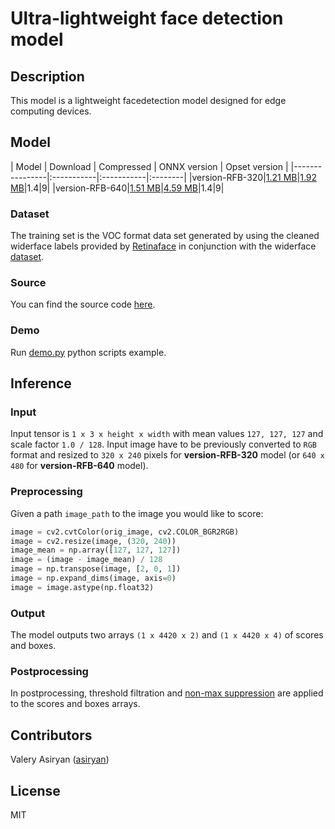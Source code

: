 <!--- SPDX-License-Identifier: MIT -->

# Ultra-lightweight face detection model

## Description
This model is a lightweight facedetection model designed for edge computing devices.

## Model
| Model | Download | Compressed | ONNX version | Opset version |
|----------------|:-----------|:-----------|:--------|
|version-RFB-320|[1.21 MB](models/version-RFB-320.onnx)|[1.92 MB](models/version-RFB-320.tar.gz)|1.4|9|
|version-RFB-640|[1.51 MB](models/version-RFB-640.onnx)|[4.59 MB](models/version-RFB-640.tar.gz)|1.4|9|

### Dataset
The training set is the VOC format data set generated by using the cleaned widerface labels provided by [Retinaface](https://arxiv.org/pdf/1905.00641.pdf) in conjunction with the widerface [dataset](http://shuoyang1213.me/WIDERFACE/).

### Source
You can find the source code [here](https://github.com/Linzaer/Ultra-Light-Fast-Generic-Face-Detector-1MB).

### Demo
Run [demo.py](demo.py) python scripts example.

## Inference

### Input
Input tensor is `1 x 3 x height x width` with mean values `127, 127, 127` and scale factor `1.0 / 128`. Input image have to be previously converted to `RGB` format and resized to `320 x 240` pixels for **version-RFB-320** model (or `640 x 480` for **version-RFB-640** model).

### Preprocessing
Given a path `image_path` to the image you would like to score:
```python
image = cv2.cvtColor(orig_image, cv2.COLOR_BGR2RGB)
image = cv2.resize(image, (320, 240))
image_mean = np.array([127, 127, 127])
image = (image - image_mean) / 128
image = np.transpose(image, [2, 0, 1])
image = np.expand_dims(image, axis=0)
image = image.astype(np.float32)
```

### Output
The model outputs two arrays `(1 x 4420 x 2)` and `(1 x 4420 x 4)` of scores and boxes.

### Postprocessing
In postprocessing, threshold filtration and [non-max suppression](dependencies/box_utils.py) are applied to the scores and boxes arrays.

## Contributors
Valery Asiryan ([asiryan](https://github.com/asiryan))

## License
MIT
